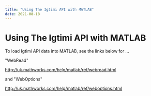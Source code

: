 ```yaml
---
title: "Using The Igtimi API with MATLAB"
date: 2021-08-18
---
```

# Using The Igtimi API with MATLAB

To load Igtimi API data into MATLAB, see the links below for ...

"WebRead"

http://uk.mathworks.com/help/matlab/ref/webread.html

  

and "WebOptions"

http://uk.mathworks.com/help/matlab/ref/weboptions.html